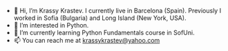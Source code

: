 - 👋 Hi, I’m Krassy Krastev. I currently live in Barcelona (Spain). Previously I worked in Sofia (Bulgaria) and Long Island (New York, USA).
- 👀 I’m interested in Python.
- 🌱 I’m currently learning Python Fundamentals course in SofUni.
- 📫 You can reach me at krassykrastev@yahoo.com

<!---
krassykrastev/krassykrastev is a ✨ special ✨ repository because its `README.md` (this file) appears on your GitHub profile.
You can click the Preview link to take a look at your changes.
--->

